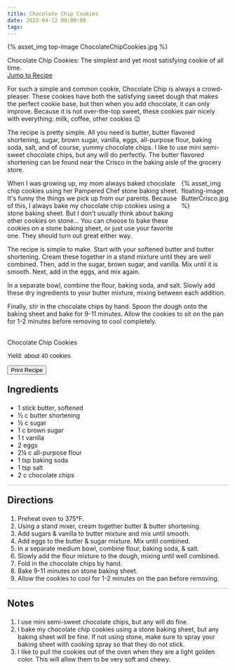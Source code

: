 ```yaml
---
title: Chocolate Chip Cookies
date: 2022-04-12 00:00:00
tags:
---
```


{% asset_img top-image ChocolateChipCookies.jpg %}

<div class="post-body">
Chocolate Chip Cookies: The simplest and yet most satisfying cookie of all time. 
<br>
<!--more-->

<a class="jump-to-recipe-btn" href="#recipejump"> 
    Jump to Recipe
</a>

For such a simple and common cookie, Chocolate Chip is always a crowd-pleaser. These cookies have both the satisfying sweet dough that makes the perfect cookie base, but then when you add chocolate, it can only improve. Because it is not over-the-top sweet, these cookies pair nicely with everything: milk, coffee, other cookies 😉

The recipe is pretty simple. All you need is butter, butter flavored shortening, sugar, brown sugar, vanilla, eggs, all-purpose flour, baking soda, salt, and of course, yummy chocolate chips. I like to use mini semi-sweet chocolate chips, but any will do perfectly. 
The butter flavored shortening can be found near the Crisco in the baking aisle of the grocery store. 

<div style="display: flex;">
When I was growing up, my mom always baked chocolate chip cookies using her Pampered Chef stone baking sheet. It's funny the things we pick up from our parents. Because of this, I always bake my chocolate chip cookies using a stone baking sheet. But I don't usually think about baking other cookies on stone... You can choose to bake these cookies on a stone baking sheet, or just use your favorite one. They should turn out great either way.
<div>
    {% asset_img floating-image ButterCrisco.jpg %}
</div>
</div>

The recipe is simple to make. Start with your softened butter and butter shortening. Cream these together in a stand mixture until they are well combined. Then, add in the sugar, brown sugar, and vanilla. Mix until it is smooth. Next, add in the eggs, and mix again. 

In a separate bowl, combine the flour, baking soda, and salt. Slowly add these dry ingredients to your butter mixture, mixing between each addition. 

Finally, stir in the chocolate chips by hand. Spoon the dough onto the baking sheet and bake for 9-11 minutes. Allow the cookies to sit on the pan for 1-2 minutes before removing to cool completely. 

<br>    

</div>

<div id="recipejump"></div>

<div id="recipe">
    <div class="recipe-box">
        <div class="recipe-title-box">
            <div>
                <div class="recipe-title-box-title">
                    <div class="recipe-title-box-header">Chocolate Chip Cookies</div>
                </div>
                <p class="recipe-title-box-title" style="font-family: Arial;">Yield: about 40 cookies</p>
            </div>
            <!-- {% asset_img recipe-title-box-img ChocolateChipCookies.jpg %} -->
            <button class="print-recipe"
                    type="button"
                    onclick="printDIV('recipe')" >
                Print Recipe
            </button>
        </div>
        <p style="font-size:150%;"><b>Ingredients</b></p>
        <ul class="post-body">
                <li>1 stick butter, softened</li>
                <li>½ c butter shortening</li>
                <li>½ c sugar</li>
                <li>1 c brown sugar</li>
                <li>1 t vanilla</li>
                <li>2 eggs</li>
                <li>2¼ c all-purpose flour</li>
                <li>1 tsp baking soda</li>
                <li>1 tsp salt</li>
                <li>2 c chocolate chips</li>
        </ul>
        <hr style="height:1px;background-color:rgb(189, 189, 189) ">
        <p style="font-size:150%;"><b>Directions</b></p>
        <ol class="post-body">
            <li>Preheat oven to 375°F.</li>
            <li>Using a stand mixer, cream together butter & butter shortening.</li>
            <li>Add sugars & vanilla to butter mixture and mix until smooth.</li>
            <li>Add eggs to the butter & sugar mixture. Mix until combined.</li>
            <li>In a separate medium bowl, combine flour, baking soda, & salt.</li>
            <li>Slowly add the flour mixture to the dough, mixing until well combined.</li>
            <li>Fold in the chocolate chips by hand.</li>
            <li>Bake 9-11 minutes on stone baking sheet.</li>
            <li>Allow the cookies to cool for 1-2 minutes on the pan before removing.</li>
        </ol> 
        <hr style="height:1px;background-color:rgb(189, 189, 189) ">
        <p style="font-size:150%;"><b>Notes</b></p>
        <ol class="post-body">
            <li>I use mini semi-sweet chocolate chips, but any will do fine.</li>
            <li>I bake my chocolate chip cookies using a stone baking sheet, but any baking sheet will be fine. If not using stone, make sure to spray your baking sheet with cooking spray so that they do not stick.</li>
            <li>I like to pull the cookies out of the oven when they are a light golden color. This will allow them to be very soft and chewy.</li>
        </ol>
    </div>
</div>

<br>
